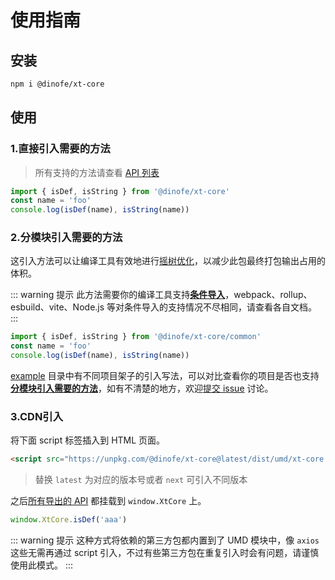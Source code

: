 # 使用指南

## 安装

```bash
npm i @dinofe/xt-core
```

## 使用

### 1.直接引入需要的方法

> 所有支持的方法请查看 [API 列表](../api/xt-core)

```js
import { isDef, isString } from '@dinofe/xt-core'
const name = 'foo'
console.log(isDef(name), isString(name))
```

### 2.分模块引入需要的方法

这引入方法可以让编译工具有效地进行[摇树优化](https://webpack.js.org/guides/tree-shaking/)，以减少此包最终打包输出占用的体积。

::: warning 提示
此方法需要你的编译工具支持[**条件导入**](https://nodejs.org/api/packages.html)，webpack、rollup、esbuild、vite、Node.js 等对条件导入的支持情况不尽相同，请查看各自文档。
:::

```js {1}
import { isDef, isString } from '@dinofe/xt-core/common'
const name = 'foo'
console.log(isDef(name), isString(name))
```

[example](https://github.com/idinofe/xt-core/tree/master/example) 目录中有不同项目架子的引入写法，可以对比查看你的项目是否也支持[**分模块引入需要的方法**](#2分模块引入需要的方法)，如有不清楚的地方，欢迎[提交 issue](https://github.com/idinofe/xt-core/issues/new/choose) 讨论。

### 3.CDN引入

将下面 script 标签插入到 HTML 页面。

```html
<script src="https://unpkg.com/@dinofe/xt-core@latest/dist/umd/xt-core.min.js"></script>
```

> 替换 `latest` 为对应的版本号或者 `next` 可引入不同版本

之后[所有导出的 API](../api/xt-core) 都挂载到 `window.XtCore` 上。

```js
window.XtCore.isDef('aaa')
```

::: warning 提示
这种方式将依赖的第三方包都内置到了 UMD 模块中，像 `axios` 这些无需再通过 script 引入，不过有些第三方包在重复引入时会有问题，请谨慎使用此模式。
:::
